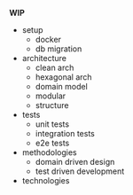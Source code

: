 **WIP**
- setup
  - docker
  - db migration
- architecture
  - clean arch
  - hexagonal arch
  - domain model
  - modular
  - structure
- tests
  - unit tests
  - integration tests
  - e2e tests
- methodologies
  - domain driven design
  - test driven development
- technologies